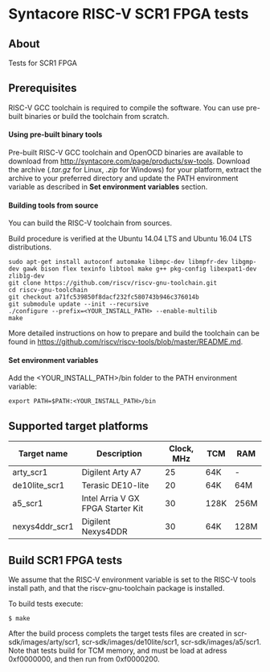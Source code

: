 Syntacore RISC-V SCR1 FPGA tests
========================================

About
--------------

Tests for SCR1 FPGA

Prerequisites
--------------

RISC-V GCC toolchain is required to compile the software. You can use pre-built binaries or build the toolchain from scratch.

#### Using pre-built binary tools

Pre-built RISC-V GCC toolchain and OpenOCD binaries are available to download from http://syntacore.com/page/products/sw-tools. Download the archive (*.tar.gz* for Linux, *.zip* for Windows) for your platform, extract the archive to your preferred directory and update the PATH environment variable as described in **Set environment variables** section.

#### Building tools from source

You can build the RISC-V toolchain from sources.

Build procedure is verified at the Ubuntu 14.04 LTS and Ubuntu 16.04 LTS distributions.

    sudo apt-get install autoconf automake libmpc-dev libmpfr-dev libgmp-dev gawk bison flex texinfo libtool make g++ pkg-config libexpat1-dev zlib1g-dev
    git clone https://github.com/riscv/riscv-gnu-toolchain.git
    cd riscv-gnu-toolchain
    git checkout a71fc539850f8dacf232fc580743b946c376014b
    git submodule update --init --recursive
    ./configure --prefix=<YOUR_INSTALL_PATH> --enable-multilib
    make

More detailed instructions on how to prepare and build the toolchain can be found in https://github.com/riscv/riscv-tools/blob/master/README.md.

#### Set environment variables

Add the <YOUR_INSTALL_PATH>/bin folder to the PATH environment variable:

    export PATH=$PATH:<YOUR_INSTALL_PATH>/bin

Supported target platforms
--------------

Target name | Description | Clock, MHz | TCM | RAM
------ | ----------- | --------- | ----- | -----
arty_scr1     | Digilent Arty A7  | 25 | 64K | -
de10lite_scr1 | Terasic DE10-lite | 20 | 64K | 64M
a5_scr1       | Intel Arria V GX FPGA Starter Kit | 30 | 128K | 256M
nexys4ddr_scr1| Digilent Nexys4DDR | 30 | 64K | 128M

Build SCR1 FPGA tests
--------------

We assume that the RISC-V environment variable is set to the RISC-V tools install path, and that the riscv-gnu-toolchain package is installed.

To build tests execute:

    $ make

After the build process complets the target tests files are created in scr-sdk/images/arty/scr1, scr-sdk/images/de10lite/scr1, scr-sdk/images/a5/scr1.
Note that tests build for TCM memory, and must be load at adress 0xf0000000, and then run from 0xf0000200.
